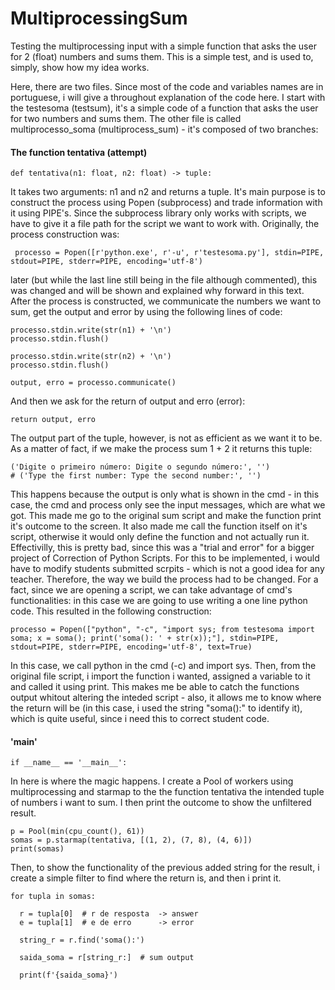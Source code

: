 # MultiprocessingSum
Testing the multiprocessing input with a simple function that asks the user for 2 (float) numbers and sums them. This is a simple test, and is used to, simply, show how my idea works. 

Here, there are two files. Since most of the code and variables names are in portuguese, i will give a throughout explanation of the code here.
I start with the testesoma (testsum), it's a simple code of a function that asks the user for two numbers and sums them. 
The other file is called multiprocesso_soma (multiprocess_sum) - it's composed of two branches:

#### The function tentativa (attempt) 
    def tentativa(n1: float, n2: float) -> tuple:
    
It takes two arguments: n1 and n2 and returns a tuple. It's main purpose is to construct the process using Popen (subprocess) and trade information with it using PIPE's. Since the subprocess library only works with scripts, we have to give it a file path for the script we want to work with. Originally, the process construction was: 

     processo = Popen([r'python.exe', r'-u', r'testesoma.py'], stdin=PIPE, stdout=PIPE, stderr=PIPE, encoding='utf-8')
 
later (but while the last line still being in the file although commented), this was changed and will be shown and explained why forward in this text.
After the process is constructed, we communicate the numbers we want to sum, get the output and error by using the following lines of code:

    processo.stdin.write(str(n1) + '\n')
    processo.stdin.flush()

    processo.stdin.write(str(n2) + '\n')
    processo.stdin.flush()

    output, erro = processo.communicate()

And then we ask for the return of output and erro (error): 

    return output, erro

The output part of the tuple, however, is not as efficient as we want it to be. As a matter of fact, if we make the process sum 1 + 2 it returns this tuple:

    ('Digite o primeiro número: Digite o segundo número:', '')
    # ('Type the first number: Type the second number:', '')

This happens because the output is only what is shown in the cmd - in this case, the cmd and process only see the input messages, which are what we got. This made me go to the original sum script and make the function print it's outcome to the screen. It also made me call the function itself on it's script, otherwise it would only define the function and not actually run it. Effectivilly, this is pretty bad, since this was a "trial and error" for a bigger project of Correction of Python Scripts. For this to be implemented, i would have to modify students submitted scrpits - which is not a good idea for any teacher. Therefore, the way we build the process had to be changed.
For a fact, since we are opening a script, we can take advantage of cmd's functionalities: in this case we are going to use writing a one line python code. This resulted in the following construction:

    processo = Popen(["python", "-c", "import sys; from testesoma import soma; x = soma(); print('soma(): ' + str(x));"], stdin=PIPE, stdout=PIPE, stderr=PIPE, encoding='utf-8', text=True)

In this case, we call python in the cmd (-c) and import sys. Then, from the original file script, i import the function i wanted, assigned a variable to it and called it using print. This makes me be able to catch the functions output whitout altering the inteded script - also, it allows me to know where the return will be (in this case, i used the string "soma():" to identify it), which is quite useful, since i need this to correct student code. 

#### '__main__'
    if __name__ == '__main__':
    
In here is where the magic happens. I create a Pool of workers using multiprocessing and starmap to the the function tentativa the intended tuple of numbers i want to sum. I then print the outcome to show the unfiltered result.

    p = Pool(min(cpu_count(), 61))
    somas = p.starmap(tentativa, [(1, 2), (7, 8), (4, 6)])
    print(somas)

Then, to show the functionality of the previous added string for the result, i create a simple filter to find where the return is, and then i print it.

    for tupla in somas:
    
      r = tupla[0]  # r de resposta  -> answer 
      e = tupla[1]  # e de erro      -> error
    
      string_r = r.find('soma():')
    
      saida_soma = r[string_r:]  # sum output
    
      print(f'{saida_soma}')
